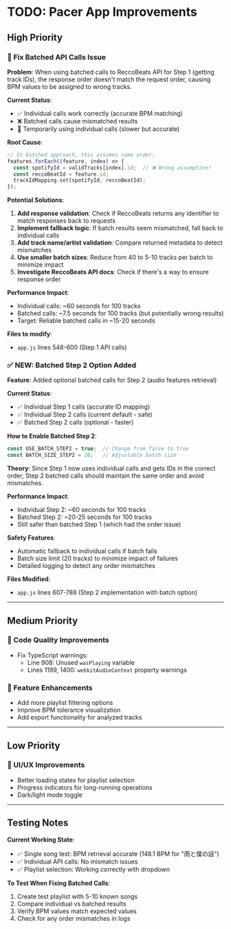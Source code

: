 # TODO: Pacer App Improvements

## High Priority

### 🚨 Fix Batched API Calls Issue
**Problem**: When using batched calls to ReccoBeats API for Step 1 (getting track IDs), the response order doesn't match the request order, causing BPM values to be assigned to wrong tracks.

**Current Status**: 
- ✅ Individual calls work correctly (accurate BPM matching)
- ❌ Batched calls cause mismatched results
- 🔄 Temporarily using individual calls (slower but accurate)

**Root Cause**: 
```javascript
// In batched approach, this assumes same order:
features.forEach((feature, index) => {
  const spotifyId = validTracks[index].id;  // ❌ Wrong assumption!
  const reccoBeatId = feature.id;
  trackIdMapping.set(spotifyId, reccoBeatId);
});
```

**Potential Solutions**:
1. **Add response validation**: Check if ReccoBeats returns any identifier to match responses back to requests
2. **Implement fallback logic**: If batch results seem mismatched, fall back to individual calls
3. **Add track name/artist validation**: Compare returned metadata to detect mismatches
4. **Use smaller batch sizes**: Reduce from 40 to 5-10 tracks per batch to minimize impact
5. **Investigate ReccoBeats API docs**: Check if there's a way to ensure response order

**Performance Impact**:
- Individual calls: ~60 seconds for 100 tracks
- Batched calls: ~7.5 seconds for 100 tracks (but potentially wrong results)
- Target: Reliable batched calls in ~15-20 seconds

**Files to modify**:
- `app.js` lines 548-600 (Step 1 API calls)

### ✅ NEW: Batched Step 2 Option Added
**Feature**: Added optional batched calls for Step 2 (audio features retrieval)

**Current Status**:
- ✅ Individual Step 1 calls (accurate ID mapping)
- ✅ Individual Step 2 calls (current default - safe)
- ✅ Batched Step 2 calls (optional - faster)

**How to Enable Batched Step 2**:
```javascript
const USE_BATCH_STEP2 = true;  // Change from false to true
const BATCH_SIZE_STEP2 = 20;   // Adjustable batch size
```

**Theory**: Since Step 1 now uses individual calls and gets IDs in the correct order, Step 2 batched calls should maintain the same order and avoid mismatches.

**Performance Impact**:
- Individual Step 2: ~60 seconds for 100 tracks
- Batched Step 2: ~20-25 seconds for 100 tracks
- Still safer than batched Step 1 (which had the order issue)

**Safety Features**:
- Automatic fallback to individual calls if batch fails
- Batch size limit (20 tracks) to minimize impact of failures
- Detailed logging to detect any order mismatches

**Files Modified**:
- `app.js` lines 607-788 (Step 2 implementation with batch option)

---

## Medium Priority

### 🔧 Code Quality Improvements
- Fix TypeScript warnings:
  - Line 908: Unused `wasPlaying` variable
  - Lines 1199, 1400: `webkitAudioContext` property warnings

### 🎵 Feature Enhancements
- Add more playlist filtering options
- Improve BPM tolerance visualization
- Add export functionality for analyzed tracks

---

## Low Priority

### 📱 UI/UX Improvements
- Better loading states for playlist selection
- Progress indicators for long-running operations
- Dark/light mode toggle

---

## Testing Notes

**Current Working State**:
- ✅ Single song test: BPM retrieval accurate (148.1 BPM for "雨と僕の話")
- ✅ Individual API calls: No mismatch issues
- ✅ Playlist selection: Working correctly with dropdown

**To Test When Fixing Batched Calls**:
1. Create test playlist with 5-10 known songs
2. Compare individual vs batched results
3. Verify BPM values match expected values
4. Check for any order mismatches in logs